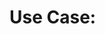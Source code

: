# Use Case: <Title>

## Summary

- **Title:** <Title, e.g. Authenticate>
- **Scope:** <Scope, e.g. Authentication>
- **Level:** <Level, e.g. User Goal>
- **Actors:** <Actors, e.g. Anonymous User>
- **Brief:** <Short explanation, e.g. User authenticates against the service to gain more privileges>

## Scenarios

- **Precondition:** <What has to be satisfied before the use case can work?, e.g. Not authenticated>
- **Main success scenario:** <What is the main scenario, i.e. success scenario?, e.g. Is authenticated>
- **Alternative scenario:** <What is the alternative scenario, i.e. simple error handling?, e.g. Wrong credentials>
- **Error scenario:** <What is the other alternative scenario, i.e. fatal error handling?, e.g. Authentication block because of too many failed attempts>
- **Postcondition:** <What has to be valid after the scenario was run?, e.g. Access to more functions>
- **Non-functional Constraints:**
  - <Some non-functional constraint, e.g. Security mechanism>
  - <More non-functional constraints>
